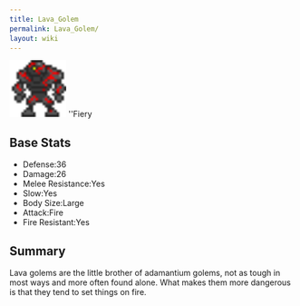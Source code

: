 ```yaml
---
title: Lava_Golem
permalink: Lava_Golem/
layout: wiki
---
```


<img src="lava_golem.png" title="fig:lava_golem.png" alt="lava_golem.png" width="100" />
''Fiery

Base Stats
----------

-   Defense:36
-   Damage:26
-   Melee Resistance:Yes
-   Slow:Yes
-   Body Size:Large
-   Attack:Fire
-   Fire Resistant:Yes

Summary
-------

Lava golems are the little brother of adamantium golems, not as tough in
most ways and more often found alone. What makes them more dangerous is
that they tend to set things on fire.
